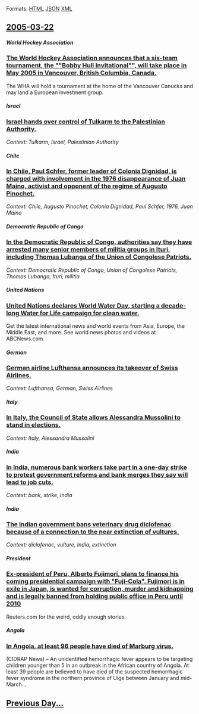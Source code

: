 
Formats: [HTML](2005/03/22/index.html)  [JSON](2005/03/22/index.json)  [XML](2005/03/22/index.xml)  

## [2005-03-22](/news/2005/03/22/index.md)

##### World Hockey Association
### [ The World Hockey Association announces that a six-team tournament, the ""Bobby Hull Invitational"", will take place in May 2005 in Vancouver, British Columbia, Canada. ](/news/2005/03/22/the-world-hockey-association-announces-that-a-six-team-tournament-the-bobby-hull-invitational-will-take-place-in-may-2005-in-vancouve.md)
The WHA will hold a tournament at the home of the Vancouver Canucks and may land a European investment group.

##### Israel
### [ Israel hands over control of Tulkarm to the Palestinian Authority. ](/news/2005/03/22/israel-hands-over-control-of-tulkarm-to-the-palestinian-authority.md)
_Context: Tulkarm, Israel, Palestinian Authority_

##### Chile
### [ In Chile, Paul Schfer, former leader of Colonia Dignidad, is charged with involvement in the 1976 disappearance of Juan Maino, activist and opponent of the regime of Augusto Pinochet. ](/news/2005/03/22/in-chile-paul-schafer-former-leader-of-colonia-dignidad-is-charged-with-involvement-in-the-1976-disappearance-of-juan-maino-activist-an.md)
_Context: Chile, Augusto Pinochet, Colonia Dignidad, Paul Schfer, 1976, Juan Maino_

##### Democratic Republic of Congo
### [ In the Democratic Republic of Congo, authorities say they have arrested many senior members of militia groups in Ituri, including Thomas Lubanga of the Union of Congolese Patriots. ](/news/2005/03/22/in-the-democratic-republic-of-congo-authorities-say-they-have-arrested-many-senior-members-of-militia-groups-in-ituri-including-thomas-lu.md)
_Context: Democratic Republic of Congo, Union of Congolese Patriots, Thomas Lubanga, Ituri, militia_

##### United Nations
### [ United Nations declares World Water Day, starting a decade-long Water for Life campaign for clean water. ](/news/2005/03/22/united-nations-declares-world-water-day-starting-a-decade-long-water-for-life-campaign-for-clean-water.md)
Get the latest international news and world events from Asia, Europe, the Middle East, and more. See world news photos and videos at ABCNews.com

##### German
### [ German airline Lufthansa announces its takeover of Swiss Airlines. ](/news/2005/03/22/german-airline-lufthansa-announces-its-takeover-of-swiss-airlines.md)
_Context: Lufthansa, German, Swiss Airlines_

##### Italy
### [ In Italy, the Council of State allows Alessandra Mussolini to stand in elections. ](/news/2005/03/22/in-italy-the-council-of-state-allows-alessandra-mussolini-to-stand-in-elections.md)
_Context: Italy, Alessandra Mussolini_

##### India
### [ In India, numerous bank workers take part in a one-day strike to protest government reforms and bank merges they say will lead to job cuts. ](/news/2005/03/22/in-india-numerous-bank-workers-take-part-in-a-one-day-strike-to-protest-government-reforms-and-bank-merges-they-say-will-lead-to-job-cuts.md)
_Context: bank, strike, India_

##### India
### [ The Indian government bans veterinary drug diclofenac because of a connection to the near extinction of vultures. ](/news/2005/03/22/the-indian-government-bans-veterinary-drug-diclofenac-because-of-a-connection-to-the-near-extinction-of-vultures.md)
_Context: diclofenac, vulture, India, extinction_

##### President
### [ Ex-president of Peru, Alberto Fujimori, plans to finance his coming presidential campaign with "Fuji-Cola". Fujimori is in exile in Japan, is wanted for corruption, murder and kidnapping and is legally banned from holding public office in Peru until 2010 ](/news/2005/03/22/ex-president-of-peru-alberto-fujimori-plans-to-finance-his-coming-presidential-campaign-with-fuji-cola-fujimori-is-in-exile-in-japan.md)
Reuters.com for the weird, oddly enough stories.

##### Angola
### [ In Angola, at least 96 people have died of Marburg virus. ](/news/2005/03/22/in-angola-at-least-96-people-have-died-of-marburg-virus.md)
(CIDRAP News) – An unidentified hemorrhagic fever appears to be targeting children younger than 5 in an outbreak in the African country of Angola. At least 39 people are believed to have died of the suspected hemorrhagic fever syndrome in the northern province of Uige between January and mid-March...

## [Previous Day...](/news/2005/03/21/index.md)

